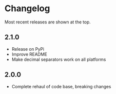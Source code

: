 # Changelog

Most recent releases are shown at the top.

## 2.1.0

- Release on PyPi
- Improve README
- Make decimal separators work on all platforms

## 2.0.0

- Complete rehaul of code base, breaking changes
